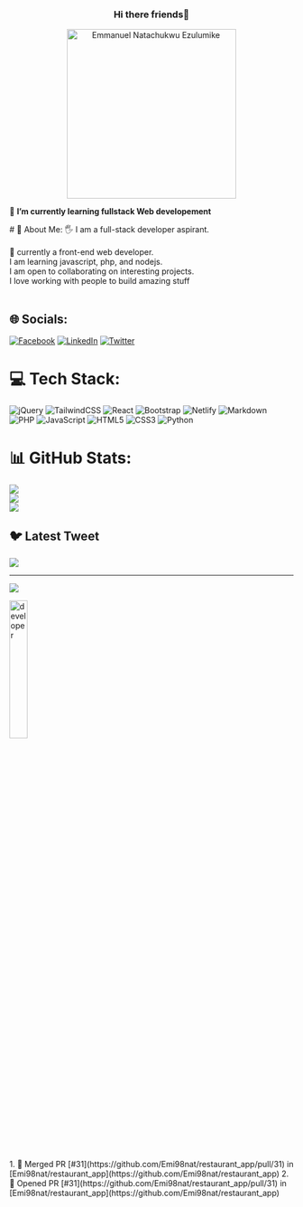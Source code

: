 <h3 align="center"> Hi there friends👋 </h3>
<p align="center"><img width="300px" src="https://user-images.githubusercontent.com/84425318/212542681-281209f9-a408-4c8b-9d73-0997cdf669a4.jpg" alt="Emmanuel Natachukwu Ezulumike"/></p>
<p>
 🌱 <b>I’m currently learning fullstack Web developement</b> <br/>
 <p>
 # 💫 About Me:
🖐 I am a full-stack developer aspirant.<br><br>🎀 currently a front-end web developer.<br>I am learning javascript, php, and nodejs.<br>I am open to collaborating on interesting projects.<br>I love working with people to build amazing stuff<br><br>


## 🌐 Socials:
[![Facebook](https://img.shields.io/badge/Facebook-%231877F2.svg?logo=Facebook&logoColor=white)](https://facebook.com/https://www.facebook.com/profile.php?id=1000678656736) [![LinkedIn](https://img.shields.io/badge/LinkedIn-%230077B5.svg?logo=linkedin&logoColor=white)](https://linkedin.com/in/https://www.linkedin.com/in/emmanuel-ezulumike-15b97b215) [![Twitter](https://img.shields.io/badge/Twitter-%231DA1F2.svg?logo=Twitter&logoColor=white)](https://twitter.com/https://twitter.com/EmmanityEzulum1) 

# 💻 Tech Stack:
![jQuery](https://img.shields.io/badge/jquery-%230769AD.svg?style=for-the-badge&logo=jquery&logoColor=white) ![TailwindCSS](https://img.shields.io/badge/tailwindcss-%2338B2AC.svg?style=for-the-badge&logo=tailwind-css&logoColor=white) ![React](https://img.shields.io/badge/react-%2320232a.svg?style=for-the-badge&logo=react&logoColor=%2361DAFB) ![Bootstrap](https://img.shields.io/badge/bootstrap-%23563D7C.svg?style=for-the-badge&logo=bootstrap&logoColor=white) ![Netlify](https://img.shields.io/badge/netlify-%23000000.svg?style=for-the-badge&logo=netlify&logoColor=#00C7B7) ![Markdown](https://img.shields.io/badge/markdown-%23000000.svg?style=for-the-badge&logo=markdown&logoColor=white) ![PHP](https://img.shields.io/badge/php-%23777BB4.svg?style=for-the-badge&logo=php&logoColor=white) ![JavaScript](https://img.shields.io/badge/javascript-%23323330.svg?style=for-the-badge&logo=javascript&logoColor=%23F7DF1E) ![HTML5](https://img.shields.io/badge/html5-%23E34F26.svg?style=for-the-badge&logo=html5&logoColor=white) ![CSS3](https://img.shields.io/badge/css3-%231572B6.svg?style=for-the-badge&logo=css3&logoColor=white) ![Python](https://img.shields.io/badge/python-3670A0?style=for-the-badge&logo=python&logoColor=ffdd54)
# 📊 GitHub Stats:
![](https://github-readme-stats.vercel.app/api?username=Emi98nat&theme=dark&hide_border=false&include_all_commits=false&count_private=false)<br/>
![](https://github-readme-streak-stats.herokuapp.com/?user=Emi98nat&theme=dark&hide_border=false)<br/>
![](https://github-readme-stats.vercel.app/api/top-langs/?username=Emi98nat&theme=dark&hide_border=false&include_all_commits=false&count_private=false&layout=compact)

## 🐦 Latest Tweet
[![](https://gtce.itsvg.in/api?username=https://twitter.com/EmmanityEzulum1)](https://github.com/VishwaGauravIn/github-twitter-card-embed)

---
[![](https://visitcount.itsvg.in/api?id=Emi98nat&icon=0&color=0)](https://visitcount.itsvg.in)

<!-- Proudly created with GPRM ( https://gprm.itsvg.in ) -->
 <p>
<img width="25%" src="https://user-images.githubusercontent.com/84425318/190880587-c5aea438-efab-4213-b56f-5961a6a723ee.gif" alt="developer"
"/>
</p>
<!--START_SECTION:activity-->
1. 🎉 Merged PR [#31](https://github.com/Emi98nat/restaurant_app/pull/31) in [Emi98nat/restaurant_app](https://github.com/Emi98nat/restaurant_app)
2. 💪 Opened PR [#31](https://github.com/Emi98nat/restaurant_app/pull/31) in [Emi98nat/restaurant_app](https://github.com/Emi98nat/restaurant_app)
<!--END_SECTION:activity-->
<!--
**Emi98nat/Emi98nat** is a ✨ _special_ ✨ repository because its `README.md` (this file) appears on your GitHub profile.

Here are some ideas to get you started:

- 🔭 I’m currently working on Restaurant app
- 🌱 I’m currently learning fullstack Web developement
- 👯 I’m looking to collaborate on ...
- 🤔 I’m looking for help with ...
- 💬 Ask me about ...
- 📫 How to reach me: ...
- 😄 Pronouns: ...
- ⚡ Fun fact: ...
-->
